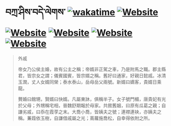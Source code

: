 # བཀྲ་ཤིས་བདེ་ལེགས་	[![wakatime](https://wakatime.com/badge/user/5043ee4a-e361-4607-9d47-d557f2005d05.svg)](https://wakatime.com/@5043ee4a-e361-4607-9d47-d557f2005d05)	[![Website](https://img.shields.io/website?label=&up_color=orange&up_message=Tianchi&url=https%3A%2F%2Fshields.io)](https://tianchi.aliyun.com/home/science/scienceDetail?userId=1095279182618)	[![Website](https://img.shields.io/website?label=&up_color=green&up_message=Yuque&url=https%3A%2F%2Fshields.io)](https://www.yuque.com/ivanaxu)	[![Website](https://img.shields.io/website?label=&up_color=yellow&up_message=Leetcode&url=https%3A%2F%2Fshields.io)](https://leetcode.cn/u/ivanaxu)	[![Website](https://img.shields.io/website?label=&up_color=violet&up_message=AIstudio&url=https%3A%2F%2Fshields.io)](https://aistudio.baidu.com/aistudio/personalcenter/thirdview/979775)	[![Website](https://img.shields.io/website?label=&up_color=red&up_message=Gitee&url=https%3A%2F%2Fshields.io)](https://gitee.com/IvanaXu)
> 外戚
> 
> 帝女乃公侯主婚，故有公主之稱；帝婿非正駕之車，乃是附馬之職。郡主縣君，皆宗女之謂；儀賓國賓，皆宗婿之稱。舊好曰通家，好親日懿戚。冰清玉潤，丈人女婿同榮；泰水泰山，岳母岳父兩號。新婿曰嬌客，貴婿日乘龍。
> 
> 贅婚曰館甥，賢婿曰快婿。凡屬東牀，俱稱半子。女子號門楣，唐貴妃有光於父母；外甥稱宅相，晉魏舒期報於母家。共敘舊姻，曰原有瓜葛之親；自謙劣戚，曰忝在霞莩之末。大喬小喬，皆姨夫之號；連襟連袂，亦姨夫之稱。蒹葭依玉樹，自謙借戚屬之光；蔦蘿施喬松，自幸得依附之所。
>
